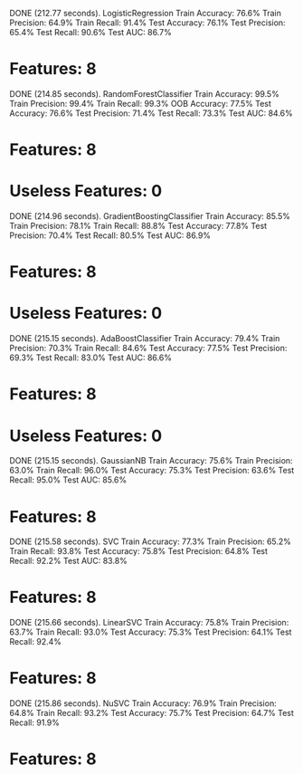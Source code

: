 DONE (212.77 seconds).
LogisticRegression
  Train Accuracy:         76.6%
  Train Precision:        64.9%
  Train Recall:           91.4%
  Test Accuracy:          76.1%
  Test Precision:         65.4%
  Test Recall:            90.6%
  Test AUC:               86.7%
  # Features:             8
DONE (214.85 seconds).
RandomForestClassifier
  Train Accuracy:         99.5%
  Train Precision:        99.4%
  Train Recall:           99.3%
  OOB Accuracy:           77.5%
  Test Accuracy:          76.6%
  Test Precision:         71.4%
  Test Recall:            73.3%
  Test AUC:               84.6%
  # Features:             8
  # Useless Features:     0
DONE (214.96 seconds).
GradientBoostingClassifier
  Train Accuracy:         85.5%
  Train Precision:        78.1%
  Train Recall:           88.8%
  Test Accuracy:          77.8%
  Test Precision:         70.4%
  Test Recall:            80.5%
  Test AUC:               86.9%
  # Features:             8
  # Useless Features:     0
DONE (215.15 seconds).
AdaBoostClassifier
  Train Accuracy:         79.4%
  Train Precision:        70.3%
  Train Recall:           84.6%
  Test Accuracy:          77.5%
  Test Precision:         69.3%
  Test Recall:            83.0%
  Test AUC:               86.6%
  # Features:             8
  # Useless Features:     0
DONE (215.15 seconds).
GaussianNB
  Train Accuracy:         75.6%
  Train Precision:        63.0%
  Train Recall:           96.0%
  Test Accuracy:          75.3%
  Test Precision:         63.6%
  Test Recall:            95.0%
  Test AUC:               85.6%
  # Features:             8
DONE (215.58 seconds).
SVC
  Train Accuracy:         77.3%
  Train Precision:        65.2%
  Train Recall:           93.8%
  Test Accuracy:          75.8%
  Test Precision:         64.8%
  Test Recall:            92.2%
  Test AUC:               83.8%
  # Features:             8
DONE (215.66 seconds).
LinearSVC
  Train Accuracy:         75.8%
  Train Precision:        63.7%
  Train Recall:           93.0%
  Test Accuracy:          75.3%
  Test Precision:         64.1%
  Test Recall:            92.4%
  # Features:             8
DONE (215.86 seconds).
NuSVC
  Train Accuracy:         76.9%
  Train Precision:        64.8%
  Train Recall:           93.2%
  Test Accuracy:          75.7%
  Test Precision:         64.7%
  Test Recall:            91.9%
  # Features:             8
